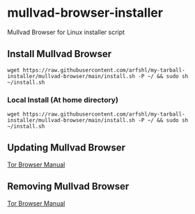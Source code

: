# mullvad-browser-installer
Mullvad Browser for Linux installer script
## Install Mullvad Browser

    wget https://raw.githubusercontent.com/arfshl/my-tarball-installer/mullvad-browser/main/install.sh -P ~/ && sudo sh ~/install.sh

### Local Install (At home directory)

    wget https://raw.githubusercontent.com/arfshl/my-tarball-installer/mullvad-browser/main/install.sh -P ~/ && sudo sh ~/install.sh


## Updating Mullvad Browser
[Tor Browser Manual](https://tb-manual.torproject.org/updating)
## Removing Mullvad Browser
[Tor Browser Manual](https://tb-manual.torproject.org/uninstalling)
